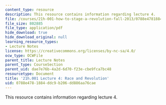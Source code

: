 ```yaml
---
content_type: resource
description: This resource contains information regarding lecture 4.
file: /courses/21h-001-how-to-stage-a-revolution-fall-2013/0788e4781884ddc9b206dd886aa76cae_MIT21H_001F13_lec_04.pdf
file_size: 802885
file_type: application/pdf
hide_download: true
hide_download_original: null
learning_resource_types:
- Lecture Notes
license: https://creativecommons.org/licenses/by-nc-sa/4.0/
ocw_type: OCWFile
parent_title: Lecture Notes
parent_type: CourseSection
parent_uid: dae7e76b-4a2d-6d70-f23e-cbe9fca7bc48
resourcetype: Document
title: '21h.001 Lecture 4: Race and Revolution'
uid: 0788e478-1884-ddc9-b206-dd886aa76cae
---
```

This resource contains information regarding lecture 4.